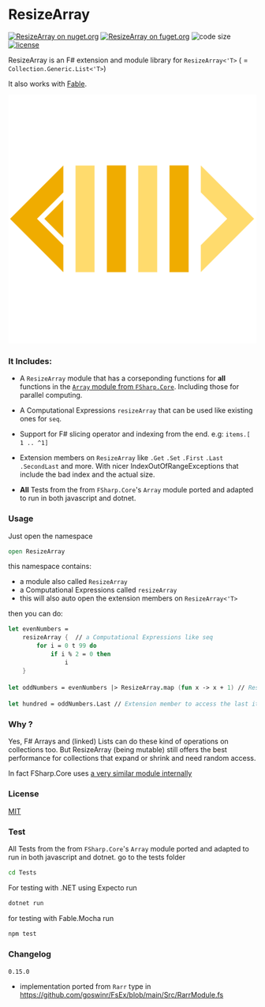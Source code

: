 
# ResizeArray

[![ResizeArray on nuget.org](https://img.shields.io/nuget/v/ResizeArray)](https://www.nuget.org/packages/ResizeArray/)
[![ResizeArray on fuget.org](https://www.fuget.org/packages/ResizeArray/badge.svg)](https://www.fuget.org/packages/ResizeArray)
![code size](https://img.shields.io/github/languages/code-size/goswinr/ResizeArray.svg) 
[![license](https://img.shields.io/github/license/goswinr/ResizeArray)](LICENSE)

ResizeArray is an F# extension and module library for `ResizeArray<'T>` ( = `Collection.Generic.List<'T>`)

It also works with [Fable](https://fable.io/).


![Logo](https://raw.githubusercontent.com/goswinr/ResizeArray/main/Doc/logo.png)

### It Includes: 

- A `ResizeArray` module that has a corseponding functions for  **all**  functions in the  [`Array` module from `FSharp.Core`](https://fsharp.github.io/fsharp-core-docs/reference/fsharp-collections-arraymodule.html). Including those for parallel computing.
- A  Computational Expressions `resizeArray` that can be used like existing ones for `seq`.
- Support for F# slicing operator and indexing from the end. e.g: `items.[ 1 .. ^1]`
- Extension members on `ResizeArray` like `.Get` `.Set` `.First` `.Last` `.SecondLast` and more.
With nicer IndexOutOfRangeExceptions that include the bad index and the actual size.

- **All** Tests from the from `FSharp.Core`'s `Array` module ported and adapted to run in both javascript and dotnet.

### Usage
Just open the namespace

```fsharp
open ResizeArray
```
this namespace contains:
- a module also called `ResizeArray`
- a  Computational Expressions called `resizeArray`
- this will also auto open the extension members on `ResizeArray<'T>`

then you can do:

```fsharp
let evenNumbers = 
    resizeArray {  // a Computational Expressions like seq
        for i = 0 t 99 do 
            if i % 2 = 0 then 
                i
    }
    
let oddNumbers = evenNumbers |> ResizeArray.map (fun x -> x + 1) // ResizeArray module

let hundred = oddNumbers.Last // Extension member to access the last item in list 

```

### Why ?
Yes, F# Arrays and (linked) Lists can do these kind of operations on collections too.
But ResizeArray (being mutable)  still offers the best performance for collections that expand or shrink and need random access.

In fact FSharp.Core uses [a very similar module internally](https://github.com/dotnet/fsharp/blob/main/src/Compiler/Utilities/ResizeArray.fs)


### License
[MIT](https://raw.githubusercontent.com/goswinr/ResizeArray/main/LICENSE.txt)

### Test
All Tests from the from `FSharp.Core`'s `Array` module ported and adapted to run in both javascript and dotnet.
go to the tests folder

```bash
cd Tests
```

For testing with .NET using Expecto run 

```bash
dotnet run
```

for testing with Fable.Mocha run 

```bash
npm test
```
    
    
### Changelog

`0.15.0`
- implementation ported from `Rarr` type in https://github.com/goswinr/FsEx/blob/main/Src/RarrModule.fs 